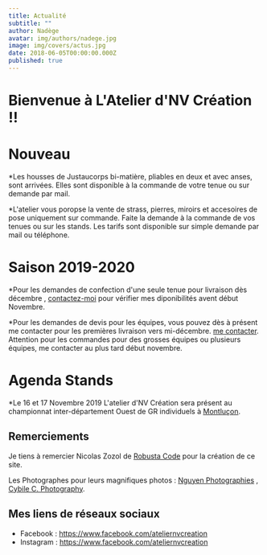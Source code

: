 ```yaml
---
title: Actualité
subtitle: ""
author: Nadège
avatar: img/authors/nadege.jpg
image: img/covers/actus.jpg
date: 2018-06-05T00:00:00.000Z
published: true
---
```

Bienvenue à L'Atelier d'NV Création !!
====

**Nouveau**
====

*Les housses de Justaucorps bi-matière, pliables en deux et avec anses, sont arrivées. Elles sont disponible à la commande de votre tenue ou sur demande par mail. 

*L'atelier vous poropse la vente de strass, pierres, miroirs et accesoires de pose uniquement sur commande. Faite la demande à la commande de vos tenues ou sur les stands. Les tarifs sont disponible sur simple demande par mail ou téléphone.

**Saison 2019-2020**
====
*Pour les demandes de confection d'une seule tenue pour livraison dès décembre , [contactez-moi](/#/2018/06/02/contacts) pour vérifier mes diponibilités avent début Novembre.

*Pour les demandes de devis pour les équipes, vous pouvez dès à présent me contacter pour les premières livraison vers mi-décembre. [me contacter](/#/2018/06/02/contacts).
Attention pour les commandes pour des grosses équipes ou plusieurs équipes, me contacter au plus tard début novembre.

 
Agenda Stands
====

*Le 16 et 17 Novembre 2019 L'atelier d'NV Création sera présent au championnat inter-département Ouest de GR individuels à [Montluçon](https://auvergne-rhone-alpes.ffgym.fr/Evenements/GR-Competition-Inter-dep-OUEST-Individuels-Perf-Fed-et-Reg2). 

 
Remerciements
----

 
Je tiens à remercier Nicolas Zozol de [Robusta Code](http://www.robusta.io) pour la création de ce site. 

Les Photographes pour leurs magnifiques photos : [Nguyen Photographies](http://www.ngtuan.com) , [Cybile C. Photography](https://www.facebook.com/Cybile-C-Photography-246675958701076/).
 
 
 
Mes liens de réseaux sociaux
----
 
* Facebook : <a href="https://www.facebook.com/ateliernvcreation">https://www.facebook.com/ateliernvcreation</a>
* Instagram : <a href="https://www.instagram.com/atelier.nvcreation">https://www.facebook.com/ateliernvcreation</a>
